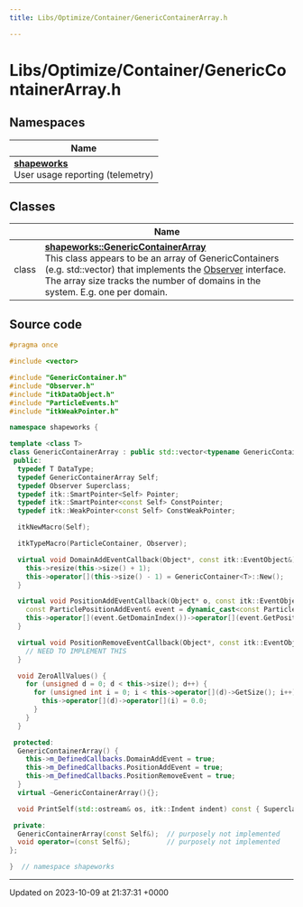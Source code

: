 ```yaml
---
title: Libs/Optimize/Container/GenericContainerArray.h

---
```


# Libs/Optimize/Container/GenericContainerArray.h



## Namespaces

| Name           |
| -------------- |
| **[shapeworks](../Namespaces/namespaceshapeworks.md)** <br>User usage reporting (telemetry)  |

## Classes

|                | Name           |
| -------------- | -------------- |
| class | **[shapeworks::GenericContainerArray](../Classes/classshapeworks_1_1GenericContainerArray.md)** <br>This class appears to be an array of GenericContainers (e.g. std::vector) that implements the [Observer]() interface. The array size tracks the number of domains in the system. E.g. one per domain.  |




## Source code

```cpp
#pragma once

#include <vector>

#include "GenericContainer.h"
#include "Observer.h"
#include "itkDataObject.h"
#include "ParticleEvents.h"
#include "itkWeakPointer.h"

namespace shapeworks {

template <class T>
class GenericContainerArray : public std::vector<typename GenericContainer<T>::Pointer>, public Observer {
 public:
  typedef T DataType;
  typedef GenericContainerArray Self;
  typedef Observer Superclass;
  typedef itk::SmartPointer<Self> Pointer;
  typedef itk::SmartPointer<const Self> ConstPointer;
  typedef itk::WeakPointer<const Self> ConstWeakPointer;

  itkNewMacro(Self);

  itkTypeMacro(ParticleContainer, Observer);

  virtual void DomainAddEventCallback(Object*, const itk::EventObject&) {
    this->resize(this->size() + 1);
    this->operator[](this->size() - 1) = GenericContainer<T>::New();
  }

  virtual void PositionAddEventCallback(Object* o, const itk::EventObject& e) {
    const ParticlePositionAddEvent& event = dynamic_cast<const ParticlePositionAddEvent&>(e);
    this->operator[](event.GetDomainIndex())->operator[](event.GetPositionIndex()) = 0.0;
  }

  virtual void PositionRemoveEventCallback(Object*, const itk::EventObject&) {
    // NEED TO IMPLEMENT THIS
  }

  void ZeroAllValues() {
    for (unsigned d = 0; d < this->size(); d++) {
      for (unsigned int i = 0; i < this->operator[](d)->GetSize(); i++) {
        this->operator[](d)->operator[](i) = 0.0;
      }
    }
  }

 protected:
  GenericContainerArray() {
    this->m_DefinedCallbacks.DomainAddEvent = true;
    this->m_DefinedCallbacks.PositionAddEvent = true;
    this->m_DefinedCallbacks.PositionRemoveEvent = true;
  }
  virtual ~GenericContainerArray(){};

  void PrintSelf(std::ostream& os, itk::Indent indent) const { Superclass::PrintSelf(os, indent); }

 private:
  GenericContainerArray(const Self&);  // purposely not implemented
  void operator=(const Self&);         // purposely not implemented
};

}  // namespace shapeworks
```


-------------------------------

Updated on 2023-10-09 at 21:37:31 +0000
